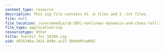 ```yaml
---
content_type: resource
description: This zip file contains 41 .m files and 2 .txt files.
file: null
file_location: /coursemedia/18-385j-nonlinear-dynamics-and-chaos-fall-2014/d925346a3421849eac273bb940fad042_Toolkit_for_18385.zip
file_type: application/zip
resourcetype: Other
title: Toolkit_for_18385.zip
uid: d925346a-3421-849e-ac27-3bb940fad042
---
```

